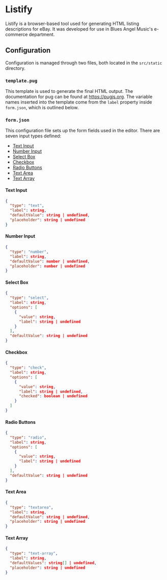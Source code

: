 # Listify

Listify is a browser-based tool used for generating HTML listing descriptions for eBay. It was developed for use in
Blues Angel Music's e-commerce department.

## Configuration

Configuration is managed through two files, both located in the `src/static` directory.

### `template.pug`

This template is used to generate the final HTML output. The documentation for pug can be found at https://pugjs.org.
The variable names inserted into the template come from the `label` property inside `form.json`, which is outlined
below.

### `form.json`

This configuration file sets up the form fields used in the editor. There are seven input types defined:

- [Text Input](#text-input)
- [Number Input](#number-input)
- [Select Box](#select-box)
- [Checkbox](#checkbox)
- [Radio Buttons](#radio-buttons)
- [Text Area](#text-area)
- [Text Array](#text-array)

#### Text Input

```json
{
  "type": "text",
  "label": string,
  "defaultValue": string | undefined,
  "placeholder": string | undefined
}
```

#### Number Input

```json
{
  "type": "number",
  "label": string,
  "defaultValue": number | undefined,
  "placeholder": number | undefined
}
```

#### Select Box

```json
{
  "type": "select",
  "label": string,
  "options": [
    {
      "value": string,
      "label": string | undefined
    }
  ],
  "defaultValue": string | undefined
}
```

#### Checkbox

```json
{
  "type": "check",
  "label": string,
  "options": [
    {
      "value": string,
      "label": string | undefined,
      "checked": boolean | undefined
    }
  ]
}
```

#### Radio Buttons

```json
{
  "type": "radio",
  "label": string,
  "options": [
    {
      "value": string,
      "label": string | undefined
    }
  ],
  "defaultValue": string | undefined
}
```

#### Text Area

```json
{
  "type": "textarea",
  "label": string,
  "defaultValue": string | undefined,
  "placeholder": string | undefined
}
```

#### Text Array

```json
{
  "type": "text-array",
  "label": string,
  "defaultValues": string[] | undefined,
  "placeholder": string | undefined
}
```
